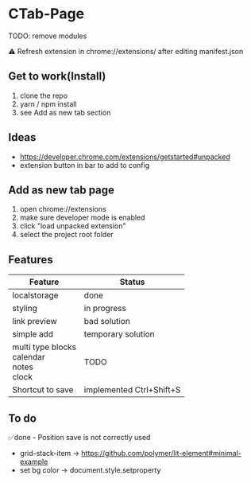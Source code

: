 # CTab-Page

TODO: remove modules

:warning: Refresh extension in chrome://extensions/ after editing manifest.json

## Get to work(Install)
1. clone the repo
1. yarn / npm install
1. see Add as new tab section

## Ideas
- https://developer.chrome.com/extensions/getstarted#unpacked
- extension button in bar to add to config

## Add as new tab page
1. open chrome://extensions
1. make sure developer mode is enabled
1. click "load unpacked extension"
1. select the project root folder


## Features
|Feature | Status |
| ---            | ---                    |
|localstorage    |done                    |
|styling         |in progress             |
|link preview    |bad solution            |
|simple add      |temporary solution      |
|multi type blocks<br>calendar<br>notes<br>clock|TODO|
|Shortcut to save|implemented Ctrl+Shift+S|


## To do
✅done - Position save is not correctly used 
 - grid-stack-item -> https://github.com/polymer/lit-element#minimal-example
 - set bg color -> document.style.setproperty



